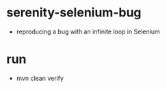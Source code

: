 # serenity-selenium-bug

- reproducing a bug with an infinite loop in Selenium

# run

- mvn clean verify

